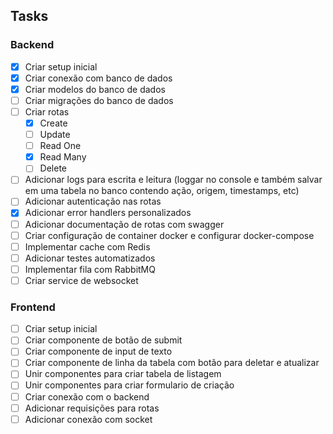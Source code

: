 ## Tasks

### Backend
- [x] Criar setup inicial 
- [x] Criar conexão com banco de dados
- [x] Criar modelos do banco de dados
- [ ] Criar migrações do banco de dados
- [ ] Criar rotas
    - [x] Create
    - [ ] Update
    - [ ] Read One
    - [x] Read Many
    - [ ] Delete
- [ ] Adicionar logs para escrita e leitura (loggar no console e também salvar em uma tabela no banco contendo ação, origem, timestamps, etc)
- [ ] Adicionar autenticação nas rotas
- [x] Adicionar error handlers personalizados
- [ ] Adicionar documentação de rotas com swagger
- [ ] Criar configuração de container docker e configurar docker-compose
- [ ] Implementar cache com Redis
- [ ] Adicionar testes automatizados
- [ ] Implementar fila com RabbitMQ
- [ ] Criar service de websocket

### Frontend
- [ ] Criar setup inicial
- [ ] Criar componente de botão de submit
- [ ] Criar componente de input de texto
- [ ] Criar componente de linha da tabela com botão para deletar e atualizar
- [ ] Unir componentes para criar tabela de listagem
- [ ] Unir componentes para criar formulario de criação
- [ ] Criar conexão com o backend
- [ ] Adicionar requisições para rotas
- [ ] Adicionar conexão com socket
